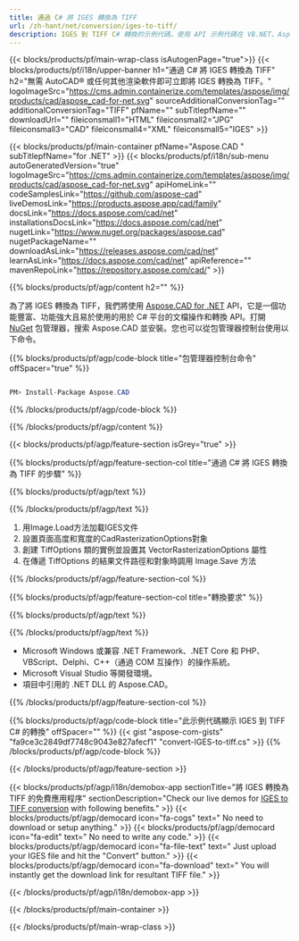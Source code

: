 ```yaml
---
title: 通過 C# 將 IGES 轉換為 TIFF 
url: /zh-hant/net/conversion/iges-to-tiff/ 
description: IGES 到 TIFF C# 轉換的示例代碼。使用 API 示例代碼在 VB.NET、Asp.NET 或任何基於 .NET 的應用程序中將 IGES 文件批量轉換為 TIFF。
---
```


{{< blocks/products/pf/main-wrap-class isAutogenPage="true">}}
{{< blocks/products/pf/i18n/upper-banner h1="通過 C# 將 IGES 轉換為 TIFF" h2="無需 AutoCAD® 或任何其他渲染軟件即可立即將 IGES 轉換為 TIFF。" logoImageSrc="https://cms.admin.containerize.com/templates/aspose/img/products/cad/aspose_cad-for-net.svg" sourceAdditionalConversionTag="" additionalConversionTag="TIFF" pfName="" subTitlepfName="" downloadUrl="" fileiconsmall1="HTML" fileiconsmall2="JPG" fileiconsmall3="CAD" fileiconsmall4="XML" fileiconsmall5="IGES" >}}

{{< blocks/products/pf/main-container pfName="Aspose.CAD " subTitlepfName="for .NET" >}}
{{< blocks/products/pf/i18n/sub-menu autoGeneratedVersion="true" logoImageSrc="https://cms.admin.containerize.com/templates/aspose/img/products/cad/aspose_cad-for-net.svg" apiHomeLink="" codeSamplesLink="https://github.com/aspose-cad" liveDemosLink="https://products.aspose.app/cad/family" docsLink="https://docs.aspose.com/cad/net" installationsDocsLink="https://docs.aspose.com/cad/net" nugetLink="https://www.nuget.org/packages/aspose.cad" nugetPackageName="" downloadAsLink="https://releases.aspose.com/cad/net" learnAsLink="https://docs.aspose.com/cad/net" apiReference="" mavenRepoLink="https://repository.aspose.com/cad/" >}}

{{% blocks/products/pf/agp/content h2="" %}}

為了將 IGES 轉換為 TIFF，我們將使用 <a href=https://products.aspose.com/cad/net>Aspose.CAD for .NET</a> API，它是一個功能豐富、功能強大且易於使用的用於 C# 平台的文檔操作和轉換 API。打開 <a href=https://www.nuget.org/packages/aspose.cad>NuGet</a> 包管理器，搜索 Aspose.CAD 並安裝。您也可以從包管理器控制台使用以下命令。

{{% blocks/products/pf/agp/code-block title="包管理器控制台命令" offSpacer="true" %}}

```cs

PM> Install-Package Aspose.CAD

```

{{% /blocks/products/pf/agp/code-block %}}

{{% /blocks/products/pf/agp/content %}}

{{< blocks/products/pf/agp/feature-section isGrey="true" >}}

{{% blocks/products/pf/agp/feature-section-col title="通過 C# 將 IGES 轉換為 TIFF 的步驟" %}}

{{% blocks/products/pf/agp/text %}}

{{% /blocks/products/pf/agp/text %}}

1. 用Image.Load方法加載IGES文件
1. 設置頁面高度和寬度的CadRasterizationOptions對象
1. 創建 TiffOptions 類的實例並設置其 VectorRasterizationOptions 屬性
1. 在傳遞 TiffOptions 的結果文件路徑和對象時調用 Image.Save 方法

{{% /blocks/products/pf/agp/feature-section-col %}}

{{% blocks/products/pf/agp/feature-section-col title="轉換要求" %}}

{{% blocks/products/pf/agp/text %}}

{{% /blocks/products/pf/agp/text %}}

- Microsoft Windows 或兼容 .NET Framework、.NET Core 和 PHP、VBScript、Delphi、C++（通過 COM 互操作）的操作系統。
- Microsoft Visual Studio 等開發環境。
- 項目中引用的 .NET DLL 的 Aspose.CAD。

{{% /blocks/products/pf/agp/feature-section-col %}}

{{% blocks/products/pf/agp/code-block title="此示例代碼顯示 IGES 到 TIFF C# 的轉換" offSpacer="" %}}
{{< gist "aspose-com-gists" "fa9ce3c2849df7748c9043e827afecf1" "convert-IGES-to-tiff.cs" >}}
{{% /blocks/products/pf/agp/code-block %}}

{{< /blocks/products/pf/agp/feature-section >}}    

<!-- aboutfile Starts -->

{{< blocks/products/pf/agp/i18n/demobox-app sectionTitle="將 IGES 轉換為 TIFF 的免費應用程序" sectionDescription="Check our live demos for [IGES to TIFF conversion](https://products.aspose.app/cad/conversion/IGES-to-tiff) with following benefits." >}}
        {{< blocks/products/pf/agp/democard icon="fa-cogs" text=" No need to download or setup anything." >}}
        {{< blocks/products/pf/agp/democard icon="fa-edit" text=" No need to write any code." >}}
        {{< blocks/products/pf/agp/democard icon="fa-file-text" text=" Just upload your IGES file and hit the \"Convert\" button." >}}
        {{< blocks/products/pf/agp/democard icon="fa-download" text=" You will instantly get the download link for resultant TIFF file." >}}
 
   
{{< /blocks/products/pf/agp/i18n/demobox-app >}}

<!-- aboutfile Ends -->

{{< /blocks/products/pf/main-container >}}
    
{{< /blocks/products/pf/main-wrap-class >}}